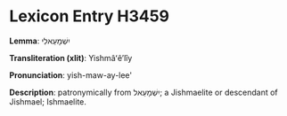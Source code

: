 # Lexicon Entry H3459

**Lemma**: יִשְׁמָעֵאלִי

**Transliteration (xlit)**: Yishmâʻêʼlîy

**Pronunciation**: yish-maw-ay-lee'

**Description**:
patronymically from יִשְׁמָעֵאל; a Jishmaelite or descendant of Jishmael; Ishmaelite.
